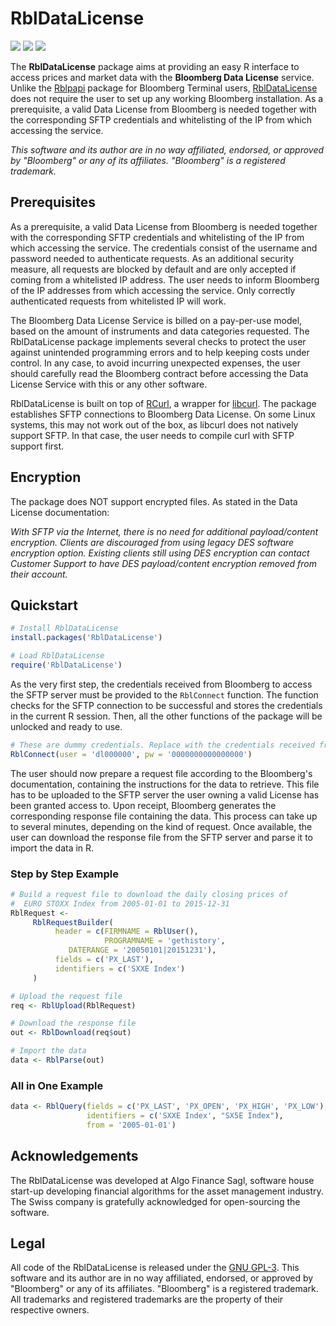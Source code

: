 # RblDataLicense

[![](https://www.r-pkg.org/badges/version/RblDataLicense)](https://CRAN.R-project.org/package=RblDataLicense) [![](https://www.r-pkg.org/badges/last-release/RblDataLicense)](https://CRAN.R-project.org/package=RblDataLicense) [![](https://cranlogs.r-pkg.org/badges/grand-total/RblDataLicense)](https://CRAN.R-project.org/package=RblDataLicense)


The __RblDataLicense__ package aims at providing an easy R interface to access prices and market data with the __Bloomberg Data License__ service. Unlike the [Rblpapi](https://cran.r-project.org/package=Rblpapi) package for Bloomberg Terminal users, [RblDataLicense](https://cran.r-project.org/package=RblDataLicense) does not require the user to set up any working Bloomberg installation. As a prerequisite, a valid Data License from Bloomberg is needed together with the corresponding SFTP credentials and whitelisting of the IP from which accessing the service.

_This software and its author are in no way affiliated, endorsed, or approved by "Bloomberg" or any of its affiliates. "Bloomberg" is a registered trademark._



## Prerequisites

As a prerequisite, a valid Data License from Bloomberg is needed together with the corresponding SFTP credentials and whitelisting of the IP from which accessing the service. The credentials consist of the username and password needed to authenticate requests. As an additional security measure, all requests are blocked by default and are only accepted if coming from a whitelisted IP address. The user needs to inform Bloomberg of the IP addresses from which accessing the service. Only correctly authenticated requests from whitelisted IP will work. 

The Bloomberg Data License Service is billed on a pay-per-use model, based on the amount of instruments and data categories requested. The RblDataLicense package implements several checks to protect the user against unintended programming errors and to help keeping costs under control. In any case, to avoid incurring unexpected expenses, the user should carefully read the Bloomberg contract before accessing the Data License Service with this or any other software.

RblDataLicense is built on top of [RCurl](https://cran.r-project.org/package=RCurl), a wrapper for [libcurl](https://curl.haxx.se/libcurl/). The package establishes SFTP connections to Bloomberg Data License. On some Linux systems, this may not work out of the box, as libcurl does not natively support SFTP. In that case, the user needs to compile curl with SFTP support first. 

## Encryption

The package does NOT support encrypted files. As stated in the Data License documentation:

_With SFTP via the Internet, there is no need for additional payload/content encryption. Clients are discouraged from using legacy DES software encryption option. Existing clients still using DES encryption can contact Customer Support to have DES payload/content encryption removed from their account._

## Quickstart

```R
# Install RblDataLicense
install.packages('RblDataLicense')

# Load RblDataLicense
require('RblDataLicense')
```

As the very first step, the credentials received from Bloomberg to access the SFTP server must be provided to the `RblConnect` function. The function checks for the SFTP connection to be successful and stores the credentials in the current R session. Then, all the other functions of the package will be unlocked and ready to use.

```R
# These are dummy credentials. Replace with the credentials received from Bloomberg
RblConnect(user = 'dl000000', pw = '0000000000000000') 
```

The user should now prepare a request file according to the Bloomberg's documentation, containing the instructions for the data to retrieve. This file has to be uploaded to the SFTP server the user owning a valid License has been granted access to. Upon receipt, Bloomberg generates the corresponding response file containing the data. This process can take up to several minutes, depending on the kind of request. Once available, the user can download the response file from the SFTP server and parse it to import the data in R.

### Step by Step Example

```R
# Build a request file to download the daily closing prices of
#  EURO STOXX Index from 2005-01-01 to 2015-12-31
RblRequest <- 
     RblRequestBuilder(
          header = c(FIRMNAME = RblUser(),
                     PROGRAMNAME = 'gethistory',
		     DATERANGE = '20050101|20151231'),
          fields = c('PX_LAST'),
          identifiers = c('SXXE Index')
     )

# Upload the request file
req <- RblUpload(RblRequest)

# Download the response file
out <- RblDownload(req$out)

# Import the data
data <- RblParse(out)
```

### All in One Example

```R
data <- RblQuery(fields = c('PX_LAST', 'PX_OPEN', 'PX_HIGH', 'PX_LOW'), 
                 identifiers = c('SXXE Index', "SX5E Index"), 
                 from = '2005-01-01')
```

## Acknowledgements

The RblDataLicense was developed at Algo Finance Sagl, software house start-up developing financial algorithms for the asset management industry. The Swiss company is gratefully acknowledged for open-sourcing the software.

## Legal

All code of the RblDataLicense is released under the [GNU GPL-3](https://cran.r-project.org/web/licenses/GPL-3). This software and its author are in no way affiliated, endorsed, or approved by "Bloomberg" or any of its affiliates. "Bloomberg" is a registered trademark. All trademarks and registered trademarks are the property of their respective owners.

